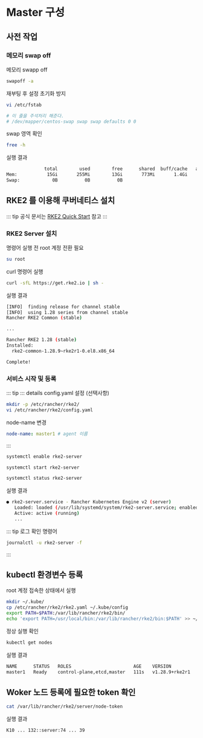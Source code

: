 # Master 구성
## 사전 작업
### 메모리 swap off
메모리 swapp off
```bash
swapoff -a
```

재부팅 후 설정 초기화 방지
```bash
vi /etc/fstab
```

```bash
# 이 줄을 주석처리 해준다.
# /dev/mapper/centos-swap swap swap defaults 0 0
```

swap 영역 확인
```bash
free -h
```

실행 결과
```bash
              total        used        free      shared  buff/cache   available
Mem:           15Gi       255Mi        13Gi       773Mi       1.4Gi        13Gi
Swap:            0B          0B          0B
```

## RKE2 를 이용해 쿠버네티스 설치

::: tip
공식 문서는 [RKE2 Quick Start](https://docs.rke2.io/install/quickstart) 참고
:::

### RKE2 Server 설치
명령어 실행 전 root 계정 전환 필요
```bash
su root
```

curl 명령어 실행
```bash
curl -sfL https://get.rke2.io | sh -
```

실행 결과
```bash
[INFO]  finding release for channel stable
[INFO]  using 1.28 series from channel stable
Rancher RKE2 Common (stable)                                                                                                                                            5.0 kB/s | 2.9 kB     00:00    

...

Rancher RKE2 1.28 (stable)      
Installed:
  rke2-common-1.28.9~rke2r1-0.el8.x86_64                               rke2-selinux-0.18-1.el8.noarch                               rke2-server-1.28.9~rke2r1-0.el8.x86_64                              

Complete!
```

### 서비스 시작 및 등록
::: tip
::: details config.yaml 설정 (선택사항)
```bash
mkdir -p /etc/rancher/rke2/
vi /etc/rancher/rke2/config.yaml
```

node-name 변경
```yaml title="config.yaml"
node-name: master1 # agent 이름
```
:::

```bash
systemctl enable rke2-server
```
```bash
systemctl start rke2-server
```
```bash
systemctl status rke2-server
```

실행 결과
```bash
● rke2-server.service - Rancher Kubernetes Engine v2 (server)
   Loaded: loaded (/usr/lib/systemd/system/rke2-server.service; enabled; vendor preset: disabled)
   Active: active (running)
   ...
```

::: tip
로그 확인 명령어
```bash
journalctl -u rke2-server -f
```
:::

## kubectl 환경변수 등록
root 계정 접속한 상태에서 실행
```bash
mkdir ~/.kube/
cp /etc/rancher/rke2/rke2.yaml ~/.kube/config
export PATH=$PATH:/var/lib/rancher/rke2/bin/
echo 'export PATH=/usr/local/bin:/var/lib/rancher/rke2/bin:$PATH' >> ~/.bashrc
```

정상 실행 확인
```bash
kubectl get nodes
```

실행 결과
```bash
NAME      STATUS   ROLES                       AGE    VERSION
master1   Ready    control-plane,etcd,master   111s   v1.28.9+rke2r1
```

## Woker 노드 등록에 필요한 token 확인
```bash 
cat /var/lib/rancher/rke2/server/node-token
```

실행 결과
```bash 
K10 ... 132::server:74 ... 39
```
